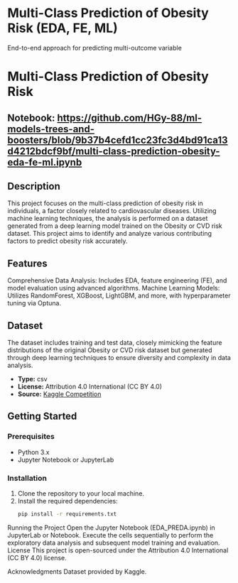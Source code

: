 # Multi-Class Prediction of Obesity Risk (EDA, FE, ML)
End-to-end approach for predicting multi-outcome variable

# Multi-Class Prediction of Obesity Risk

## Notebook: https://github.com/HGy-88/ml-models-trees-and-boosters/blob/9b37b4cefd1cc23fc3d4bd91ca13d4212bdcf9bf/multi-class-prediction-obesity-eda-fe-ml.ipynb

## Description
This project focuses on the multi-class prediction of obesity risk in individuals, a factor closely related to cardiovascular diseases. Utilizing machine learning techniques, the analysis is performed on a dataset generated from a deep learning model trained on the Obesity or CVD risk dataset. This project aims to identify and analyze various contributing factors to predict obesity risk accurately.

## Features
Comprehensive Data Analysis: Includes EDA, feature engineering (FE), and model evaluation using advanced algorithms.
Machine Learning Models: Utilizes RandomForest, XGBoost, LightGBM, and more, with hyperparameter tuning via Optuna.

## Dataset
The dataset includes training and test data, closely mimicking the feature distributions of the original Obesity or CVD risk dataset but generated through deep learning techniques to ensure diversity and complexity in data analysis.

- **Type:** csv
- **License:** Attribution 4.0 International (CC BY 4.0)
- **Source:** [Kaggle Competition](https://www.kaggle.com/competitions/playground-series-s4e2)

## Getting Started

### Prerequisites
- Python 3.x
- Jupyter Notebook or JupyterLab

### Installation
1. Clone the repository to your local machine.
2. Install the required dependencies:
   ```bash
   pip install -r requirements.txt
Running the Project
Open the Jupyter Notebook (EDA_PREDA.ipynb) in JupyterLab or Notebook.
Execute the cells sequentially to perform the exploratory data analysis and subsequent model training and evaluation.
License
This project is open-sourced under the Attribution 4.0 International (CC BY 4.0) license.

Acknowledgments
Dataset provided by Kaggle.
